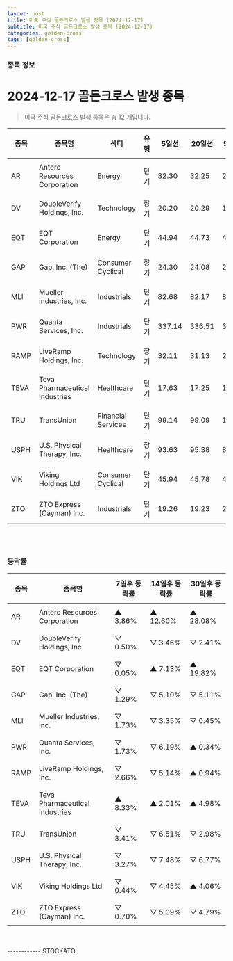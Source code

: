 ```yaml
---
layout: post
title: 미국 주식 골든크로스 발생 종목 (2024-12-17)
subtitle: 미국 주식 골든크로스 발생 종목 (2024-12-17)
categories: golden-cross
tags: [golden-cross]
---
```



### 종목 정보

# 2024-12-17 골든크로스 발생 종목

<blockquote>  <p> 미국 주식 골든크로스 발생 종목은 총 12 개입니다. </p></blockquote>

<style type="text/css">table th,table td { padding: 10px 9px }</style><table><thead><tr><th>종목</th><th>종목명</th><th>섹터</th><th>유형</th><th>5일선</th><th>20일선</th><th>50일선</th><th>200일선</th></tr></thead><tbody><tr><td>AR</td><td>Antero Resources Corporation</td><td>Energy</td><td>단기</td><td>32.30</td><td>32.25</td><td>29.90</td><td>29.73</td></tr><tr><td>DV</td><td>DoubleVerify Holdings, Inc.</td><td>Technology</td><td>장기</td><td>20.20</td><td>20.29</td><td>18.88</td><td>18.86</td></tr><tr><td>EQT</td><td>EQT Corporation</td><td>Energy</td><td>단기</td><td>44.94</td><td>44.73</td><td>40.82</td><td>37.05</td></tr><tr><td>GAP</td><td>Gap, Inc. (The)</td><td>Consumer Cyclical</td><td>장기</td><td>24.30</td><td>24.08</td><td>22.41</td><td>22.39</td></tr><tr><td>MLI</td><td>Mueller Industries, Inc.</td><td>Industrials</td><td>단기</td><td>82.68</td><td>82.17</td><td>81.75</td><td>70.45</td></tr><tr><td>PWR</td><td>Quanta Services, Inc.</td><td>Industrials</td><td>단기</td><td>337.14</td><td>336.51</td><td>323.05</td><td>287.73</td></tr><tr><td>RAMP</td><td>LiveRamp Holdings, Inc.</td><td>Technology</td><td>장기</td><td>32.11</td><td>31.13</td><td>27.87</td><td>27.84</td></tr><tr><td>TEVA</td><td>Teva Pharmaceutical Industries </td><td>Healthcare</td><td>단기</td><td>17.63</td><td>17.25</td><td>17.56</td><td>17.43</td></tr><tr><td>TRU</td><td>TransUnion</td><td>Financial Services</td><td>단기</td><td>99.14</td><td>99.09</td><td>101.90</td><td>92.22</td></tr><tr><td>USPH</td><td>U.S. Physical Therapy, Inc.</td><td>Healthcare</td><td>장기</td><td>93.63</td><td>95.38</td><td>88.34</td><td>88.17</td></tr><tr><td>VIK</td><td>Viking Holdings Ltd</td><td>Consumer Cyclical</td><td>단기</td><td>45.94</td><td>45.78</td><td>42.69</td><td>36.95</td></tr><tr><td>ZTO</td><td>ZTO Express (Cayman) Inc.</td><td>Industrials</td><td>단기</td><td>19.26</td><td>19.23</td><td>21.89</td><td>21.42</td></tr></tbody></table><br><br>
### 등락률

<table><thead><tr><th>종목</th><th>종목명</th><th>7일후 등락률</th><th>14일후 등락률</th><th>30일후 등락률</th></tr></thead><tbody><tr><td>AR</td><td>Antero Resources Corporation</td><td>▲ 3.86%</td><td>▲ 12.60%</td><td>▲ 28.08%</td></tr><tr><td>DV</td><td>DoubleVerify Holdings, Inc.</td><td>▽ 0.50%</td><td>▽ 3.46%</td><td>▽ 2.41%</td></tr><tr><td>EQT</td><td>EQT Corporation</td><td>▽ 0.05%</td><td>▲ 7.13%</td><td>▲ 19.82%</td></tr><tr><td>GAP</td><td>Gap, Inc. (The)</td><td>▽ 1.29%</td><td>▽ 5.10%</td><td>▽ 5.11%</td></tr><tr><td>MLI</td><td>Mueller Industries, Inc.</td><td>▽ 1.73%</td><td>▽ 3.35%</td><td>▽ 0.45%</td></tr><tr><td>PWR</td><td>Quanta Services, Inc.</td><td>▽ 1.73%</td><td>▽ 6.19%</td><td>▲ 0.34%</td></tr><tr><td>RAMP</td><td>LiveRamp Holdings, Inc.</td><td>▽ 2.66%</td><td>▽ 5.14%</td><td>▲ 0.94%</td></tr><tr><td>TEVA</td><td>Teva Pharmaceutical Industries </td><td>▲ 8.33%</td><td>▲ 2.01%</td><td>▲ 4.98%</td></tr><tr><td>TRU</td><td>TransUnion</td><td>▽ 3.41%</td><td>▽ 6.51%</td><td>▽ 2.98%</td></tr><tr><td>USPH</td><td>U.S. Physical Therapy, Inc.</td><td>▽ 3.27%</td><td>▽ 7.48%</td><td>▽ 6.77%</td></tr><tr><td>VIK</td><td>Viking Holdings Ltd</td><td>▽ 0.44%</td><td>▽ 4.45%</td><td>▲ 4.06%</td></tr><tr><td>ZTO</td><td>ZTO Express (Cayman) Inc.</td><td>▽ 0.70%</td><td>▽ 5.09%</td><td>▽ 4.79%</td></tr></tbody></table><br><br>
------------
STOCKATO. 
